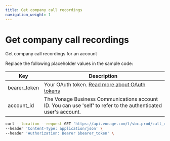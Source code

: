 ```yaml
---
title: Get company call recordings
navigation_weight: 1
---
```


# Get company call recordings
Get company call recordings for an account

Replace the following placeholder values in the sample code:

| Key | Description |
| --- | ----------- |
| bearer_token      | Your OAuth token. [Read more about OAuth tokens](/concepts/guides/create-an-access-token) |
| account_id        | The Vonage Business Communications account ID. You can use 'self' to refer to the authenticated user's account. |

``` bash
curl --location --request GET 'https://api.vonage.com/t/vbc.prod/call_recording/api/accounts/$account_id/company_call_recordings' \
--header 'Content-Type: application/json' \
--header 'Authorization: Bearer $bearer_token' \
```
